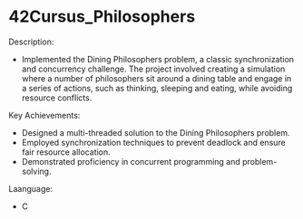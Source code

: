 # 42Cursus_Philosophers

Description:
- Implemented the Dining Philosophers problem, a classic synchronization and concurrency challenge. The project involved creating a simulation where a number of philosophers sit around a dining table and engage in a series of actions, such as thinking, sleeping and eating, while avoiding resource conflicts.

Key Achievements:

- Designed a multi-threaded solution to the Dining Philosophers problem.
- Employed synchronization techniques to prevent deadlock and ensure fair resource allocation.
- Demonstrated proficiency in concurrent programming and problem-solving.
  
Laanguage:
- C
